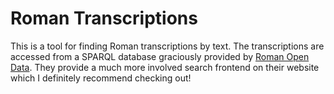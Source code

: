 # Roman Transcriptions

This is a tool for finding Roman transcriptions by text. The transcriptions are accessed from a SPARQL database graciously provided by [Roman Open Data](https://romanopendata.eu). They provide a much more involved search frontend on their website which I definitely recommend checking out!
